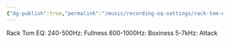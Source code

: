 ```yaml
---
{"dg-publish":true,"permalink":"/music/recording-eq-settings/rack-tom-eq/","tags":["Keep/Label/Mixing","Keep/Label/Drums"]}
---
```



Rack Tom EQ:
240-500Hz: Fullness
600-1000Hz: Boxiness
5-7kHz: Attack

